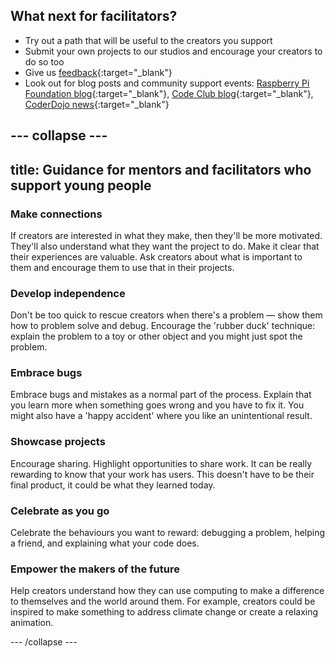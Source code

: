 ## What next for facilitators?

+ Try out a path that will be useful to the creators you support 
+ Submit your own projects to our studios and encourage your creators to do so too
+ Give us [feedback](https://form.raspberrypi.org/4873103){:target="_blank"}
+ Look out for blog posts and community support events: [Raspberry Pi Foundation blog](https://www.raspberrypi.org/blog/){:target="_blank"}, [Code Club blog](https://blog.codeclub.org/){:target="_blank"}, [CoderDojo news](https://coderdojo.com/news/){:target="_blank"} 

--- collapse ---
---
title: Guidance for mentors and facilitators who support young people 
---

### Make connections

If creators are interested in what they make, then they'll be more motivated. They'll also understand what they want the project to do. Make it clear that their experiences are valuable. Ask creators about what is important to them and encourage them to use that in their projects. 

### Develop independence

Don't be too quick to rescue creators when there's a problem &mdash; show them how to problem solve and debug. Encourage the 'rubber duck' technique: explain the problem to a toy or other object and you might just spot the problem.

### Embrace bugs

Embrace bugs and mistakes as a normal part of the process. Explain that you learn more when something goes wrong and you have to fix it. You might also have a 'happy accident' where you like an unintentional result. 

### Showcase projects

Encourage sharing. Highlight opportunities to share work. It can be really rewarding to know that your work has users. This doesn't have to be their final product, it could be what they learned today.

### Celebrate as you go

Celebrate the behaviours you want to reward: debugging a problem, helping a friend, and explaining what your code does. 

### Empower the makers of the future

Help creators understand how they can use computing to make a difference to themselves and the world around them. For example, creators could be inspired to make something to address climate change or create a relaxing animation.

--- /collapse ---





